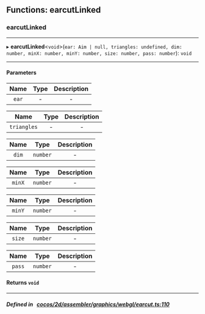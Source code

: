 ## Functions: earcutLinked

### earcutLinked


___
▸ **earcutLinked**<`void`\>(`ear: Aim | null, triangles: undefined, dim: number, minX: number, minY: number, size: number, pass: number`): `void`
___


#### Parameters

| Name | Type | Description |
| :------: | :------: | :------: |
| `ear` | - | - |

| Name | Type | Description |
| :------: | :------: | :------: |
| `triangles` | - | - |

| Name | Type | Description |
| :------: | :------: | :------: |
| `dim` | `number` | - |

| Name | Type | Description |
| :------: | :------: | :------: |
| `minX` | `number` | - |

| Name | Type | Description |
| :------: | :------: | :------: |
| `minY` | `number` | - |

| Name | Type | Description |
| :------: | :------: | :------: |
| `size` | `number` | - |

| Name | Type | Description |
| :------: | :------: | :------: |
| `pass` | `number` | - |


#### Returns `void` 
___


##### Defined in &nbsp;   [cocos/2d/assembler/graphics/webgl/earcut.ts:110](https://github.com/cocos-creator/engine/blob/c7bf6b8a9/cocos/2d/assembler/graphics/webgl/earcut.ts#L110)&nbsp;
